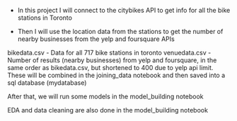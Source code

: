 

- In this project I will connect to the citybikes API to get info for all  the bike stations in Toronto

- Then I will use the location data from the  stations to get the number of nearby businesses from the yelp and foursquare APIs



bikedata.csv - Data for all 717 bike stations in toronto
venuedata.csv - Number of results (nearby businesses) from yelp and foursquare, in the same order as bikedata.csv, but shortened to 400 due to yelp api limit.
These will  be combined in the joining_data notebook and then saved into a sql database (mydatabase)

After that, we will run some models in the model_building notebook

EDA and data cleaning are also done in the model_building notebook